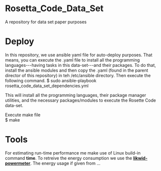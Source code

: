 # Rosetta_Code_Data_Set
A repository for data set paper purposes

# Deploy 
In this repository, we use ansible yaml file for auto-deploy purposes. That means, you can execute the .yaml file to install all the programming languages---having tasks in this data-set---and their packages. To do that, install the ansible modules and then copy the .yaml (found in the parent director of this repository) in teh /etc/ansible directory. Then execute the following command.
		$ sudo ansible-playbook rosetta_code_data_set_dependencies.yml

This will install all the programming languages, their package manager utilities, and the necessary packages/modules to execute the Rosette Code data-set.

Execute make file		
		$ make

# Tools 

For estimating run-time performance me make use of Linux build-in command __time__.
To retreive the energy consumption we use the [__likwid-powermeter__]().
The energy usage if given from ... 
